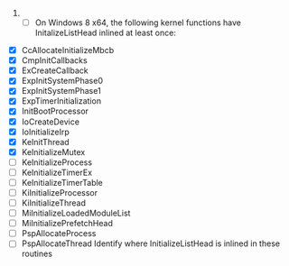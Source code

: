 1. - [ ] On Windows 8 x64, the following kernel functions have
	 	 InitalizeListHead inlined at least once:

- [x] CcAllocateInitializeMbcb
- [x] CmpInitCallbacks
- [x] ExCreateCallback
- [x] ExpInitSystemPhase0
- [x] ExpInitSystemPhase1
- [x] ExpTimerInitialization
- [x] InitBootProcessor
- [x] IoCreateDevice
- [x] IoInitializeIrp
- [x] KeInitThread
- [x] KeInitializeMutex
- [ ] KeInitializeProcess
- [ ] KeInitializeTimerEx
- [ ] KeInitializeTimerTable
- [ ] KiInitializeProcessor
- [ ] KiInitializeThread
- [ ] MiInitializeLoadedModuleList
- [ ] MiInitializePrefetchHead
- [ ] PspAllocateProcess
- [ ] PspAllocateThread
Identify where InitializeListHead is inlined in these routines
